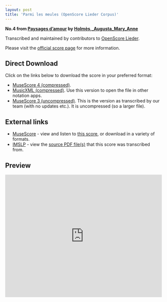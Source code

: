 ```yaml
---
layout: post
title: 'Parmi les meules (OpenScore Lieder Corpus)'
---
```


__No.4 from [Paysages d’amour](https://fourscoreandmore.org/openscore/lieder/Holmès,_Augusta_Mary_Anne/Paysages_d’amour/) by [Holmès,_Augusta_Mary_Anne](https://fourscoreandmore.org/openscore/lieder/Holmès,_Augusta_Mary_Anne)__

Transcribed and maintained by contributors to [OpenScore Lieder].

Please visit the [official score page] for more information.

[official score page]: https://musescore.com/openscore-lieder-corpus/scores/5995173
[OpenScore Lieder]: https://musescore.com/openscore-lieder-corpus

## Direct Download

Click on the links below to download the score in your preferred format:
- [MuseScore 4 (compressed)](https://github.com/openscore/lieder/blob/main/scores/Holmès,_Augusta_Mary_Anne/Paysages_d’amour/4_Parmi_les_meules/lc5995173.mscz?raw=true).
- [MusicXML (compressed)](https://github.com/openscore/lieder/blob/main/scores/Holmès,_Augusta_Mary_Anne/Paysages_d’amour/4_Parmi_les_meules/lc5995173.mxl?raw=true). Use this version to open the file in other notation apps.
- [MuseScore 3 (uncompressed)](https://github.com/openscore/lieder/blob/main/scores/Holmès,_Augusta_Mary_Anne/Paysages_d’amour/4_Parmi_les_meules/lc5995173.mscx?raw=true). This is the version as transcribed by our team (with no updates etc.). It is uncompressed (so a larger file).

## External links

- [MuseScore] - view and listen to [this score][MuseScore], or download in a variety of formats.
- [IMSLP] - view the [source PDF file(s)][IMSLP] that this score was transcribed from.

[MuseScore]: https://musescore.com/score/5995173
[IMSLP]: https://imslp.org/wiki/Special:ReverseLookup/589010

## Preview

<iframe width="100%" height="394" src="https://musescore.com/openscore-lieder-corpus/scores/5995173/embed" frameborder="0" allowfullscreen allow="autoplay; fullscreen"></iframe>
